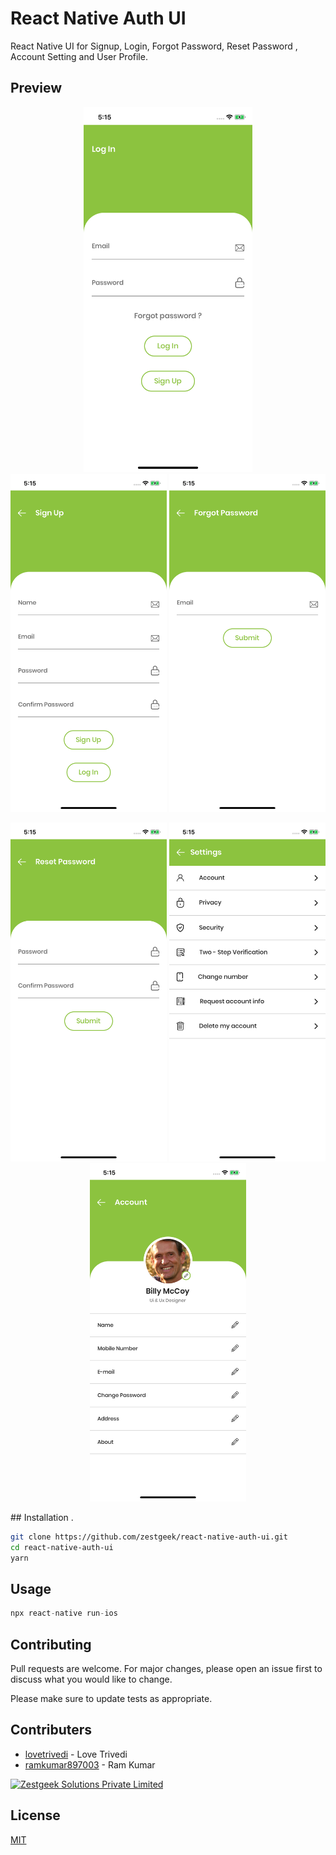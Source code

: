 # React Native Auth UI

React Native UI for Signup, Login, Forgot Password, Reset Password , Account Setting and User Profile.

## Preview
<p align="center">
  <img width="270" src="./previews/Login.png">
  <img width="250" src="./previews/Signup.png">
  <img width="250" src="./previews/Forgot-Password.png">
  
</p>
<p align="center">
  <img width="250" src="./previews/Reset-Password.png">
  <img width="250" src="./previews/Account-Settings.png">
  <img width="250" src="./previews/User-Account.png">
</p>
## Installation
.

```bash
git clone https://github.com/zestgeek/react-native-auth-ui.git
cd react-native-auth-ui
yarn
```

## Usage

```python
npx react-native run-ios 
```

## Contributing
Pull requests are welcome. For major changes, please open an issue first to discuss what you would like to change.

Please make sure to update tests as appropriate.

## Contributers
* [lovetrivedi](https://github.com/lovetrivedi) - Love Trivedi
* [ramkumar897003](https://github.com/ramkumar897003) - Ram Kumar

[<img src="http://zestgeek.com/wp-content/uploads/Zestgeek-new-logo-2.png" alt="Zestgeek Solutions Private Limited" width="150"/>](http://zestgeek.com)

## License
[MIT](https://choosealicense.com/licenses/mit/)

